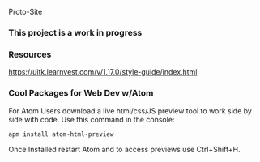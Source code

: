 Proto-Site

### This project is a work in progress

### Resources
https://uitk.learnvest.com/v/1.17.0/style-guide/index.html

### Cool Packages for Web Dev w/Atom

For Atom Users download a live html/css/JS preview tool to work side by side with code.
Use this command in the console:
```
apm install atom-html-preview
```
Once Installed restart Atom and to access previews
use Ctrl+Shift+H.

